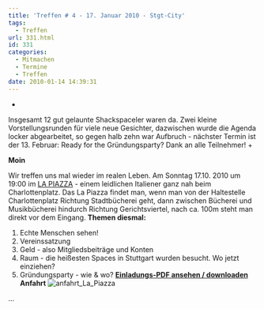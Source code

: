 ```yaml
---
title: 'Treffen # 4 - 17. Januar 2010 - Stgt-City'
tags:
  - Treffen
url: 331.html
id: 331
categories:
  - Mitmachen
  - Termine
  - Treffen
date: 2010-01-14 14:39:31
---
```


+ 
Insgesamt 12 gut gelaunte Shackspaceler waren da. Zwei kleine Vorstellungsrunden für viele neue Gesichter, dazwischen wurde die Agenda  locker abgearbeitet, so gegen halb zehn war Aufbruch - nächster Termin ist der 13\. Februar: Ready for the Gründungsparty?
Dank an alle Teilnehmer!
+

**Moin**

Wir treffen uns mal wieder im realen Leben.
Am Sonntag 17.10\. 2010 um 19:00 im [LA PIAZZA](http://www.la-piazza-stuttgart.de) - einem leidlichen Italiener ganz nah beim Charlottenplatz. Das La Piazza findet man, wenn man von der Haltestelle Charlottenplatz Richtung Stadtbücherei geht, dann zwischen Bücherei und Musikbücherei hindurch Richtung Gerichtsviertel, nach ca. 100m steht man direkt vor dem Eingang. 
**Themen diesmal:**
1) Echte Menschen sehen!
2) Vereinssatzung
3) Geld - also Mitgliedsbeiträge und Konten
4) Raum - die heißesten Spaces in Stuttgart wurden besucht. Wo jetzt einziehen?
5) Gründungsparty - wie & wo?
**[Einladungs-PDF ansehen / downloaden](http://hs07.eu/wp-content/uploads/2010/01/Januar-Einladung-SHACK.pdf)**
**Anfahrt**
![anfahrt_La_Piazza](http://hs07.eu/wp-content/uploads/2010/01/anfahrt-la_piazza.jpg "anfahrt_La_Piazza")

...